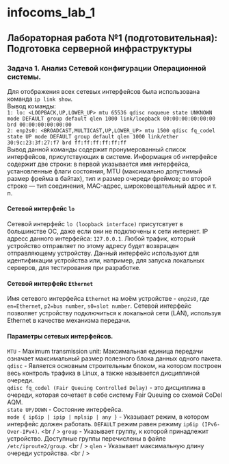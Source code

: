 # infocoms_lab_1
## Лабораторная работа №1 (подготовительная): Подготовка серверной инфраструктуры 
### Задача 1. Анализ Сетевой конфигурации Операционной системы.
Для отображения всех сетевых интерфейсов была использована команда `ip link show`. <br />
Вывод команды:<br />
`1: lo: <LOOPBACK,UP,LOWER_UP> mtu 65536 qdisc noqueue state UNKNOWN mode DEFAULT group default qlen 1000
    link/loopback 00:00:00:00:00:00 brd 00:00:00:00:00:00`<br />
`2: enp2s0: <BROADCAST,MULTICAST,UP,LOWER_UP> mtu 1500 qdisc fq_codel state UP mode DEFAULT group default qlen 1000
    link/ether 30:9c:23:3f:27:f7 brd ff:ff:ff:ff:ff:ff`<br />
Вывод данной команды содержит пронумерованный список интерфейсов, присутствующих в системе. Информация об интерфейсе содержит две строки: в первой указывается имя интерфейса, установленные флаги состояния, MTU (максимально допустимый размер фрейма в байтах), тип и размер очереди фреймов; во второй строке — тип соединения, MAC-адрес, широковещательный адрес и т. п. 

#### Сетевой интерфейс `lo`
Сетевой интерфейс `lo (loopback interface)` присутсвтует в большинстве ОС, даже если они не подключены к сети интернет. IP адресс данного интерфейса: `127.0.0.1`. 
Любой трафик, который устройство отправляет по этому адресу будет возвращен отправляющему устройству. Данный интерфейс используют для идентификации устройства или, например, для запуска локальных серверов, для тестирования при разработке. <br />
#### Сетевой интерфейс `Ethernet`
Имя сетевого интерфейса `Ethernet` на моём устройстве - `enp2s0`, где `en=Ethernet`, `p2=bus number`, `s0=slot number`. Сетевой интерфейс позволяет устройству подключиться к локальной сети (LAN), используя Ethernet в качестве механизма передачи. 
#### Параметры сетевых интерфейсов.
`MTU` - Maximum transmission unit: Максимальная единица передачи означает максимальный размер полезного блока данных одного пакета.<br />
`qdisc` - Является основным строительным блоком, на котором построен весь контроль трафика в Linux, а также называется дисциплиной очереди.<br />
`qdisc fq_codel (Fair Queuing Controlled Delay)` - это дисциплина в очереди, которая сочетает в себе систему Fair Queuing со схемой CoDel AQM. <br />
`state UP/DOWN` - Состояние интерфейса. <br />
`mode { ip6ip | ipip | mplsip | any }` - Указывает режим, в котором интерфейс должен работать. `DEFAULT` режим равен режиму `ip6ip (IPv6-Over-IPv4)`. <br / >
`group` - Указывает группу, к которой принадлежит устройство. Доступные группы перечислены в файле `/etc/iproute2/group`. <br / >
`qlen` - Указывает максимальную длину очереди устройства. <br / >
